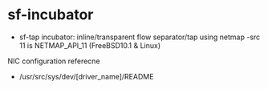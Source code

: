 sf-incubator
============

- sf-tap incubator: inline/transparent flow separator/tap using netmap
  -src 11 is NETMAP_API_11 (FreeBSD10.1 & Linux)

NIC configuration referecne
 - /usr/src/sys/dev/[driver_name]/README
